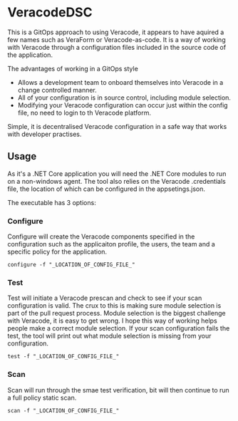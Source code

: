 # VeracodeDSC

This is a GitOps approach to using Veracode, it appears to have aquired a few names such as VeraForm or Veracode-as-code. It is a way of working with Veracode through a configuration files included in the source code of the application.

The advantages of working in a GitOps style
- Allows a development team to onboard themselves into Veracode in a change controlled manner.
- All of your configuration is in source control, including module selection.
- Modifying your Veracode configuration can occur just within the config file, no need to login to th Veracode platform.

Simple, it is decentralised Veracode configuration in a safe way that works with developer practises.


## Usage
As it's a .NET Core application you will need the .NET Core modules to run on a non-windows agent. The tool also relies on the Veracode .credentials file, the location of which can be configured in the appsetings.json.

The executable has 3 options:

### Configure
Configure will create the Veracode components specified in the configuration such as the applicaiton profile, the users, the team and a specific policy for the application.

`configure -f "_LOCATION_OF_CONFIG_FILE_"`

### Test
Test will initiate a Veracode prescan and check to see if your scan configuration is valid. The crux to this is making sure module selection is part of the pull request process. Module selection is the biggest challenge with Veracode, it is easy to get wrong. I hope this way of working helps people make a correct module selection. If your scan configuration fails the test, the tool will print out what module selection is missing from your configuration.

`test -f "_LOCATION_OF_CONFIG_FILE_"`

### Scan
Scan will run through the smae test verification, bit will then continue to run a full policy static scan.

`scan -f "_LOCATION_OF_CONFIG_FILE_"`


